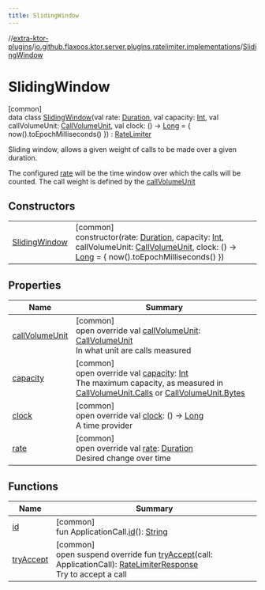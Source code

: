 ```yaml
---
title: SlidingWindow
---
```

//[extra-ktor-plugins](../../../index.md)/[io.github.flaxoos.ktor.server.plugins.ratelimiter.implementations](../index.md)/[SlidingWindow](index.md)



# SlidingWindow



[common]\
data class [SlidingWindow](index.md)(val rate: [Duration](https://kotlinlang.org/api/latest/jvm/stdlib/kotlin.time/-duration/index.md), val capacity: [Int](https://kotlinlang.org/api/latest/jvm/stdlib/kotlin/-int/index.md), val callVolumeUnit: [CallVolumeUnit](../../io.github.flaxoos.ktor.server.plugins.ratelimiter/-call-volume-unit/index.md), val clock: () -&gt; [Long](https://kotlinlang.org/api/latest/jvm/stdlib/kotlin/-long/index.md) = { now().toEpochMilliseconds() }) : [RateLimiter](../../io.github.flaxoos.ktor.server.plugins.ratelimiter/-rate-limiter/index.md)

Sliding window, allows a given weight of calls to be made over a given duration.



The configured [rate](rate.md) will be the time window over which the calls will be counted. The call weight is defined by the [callVolumeUnit](call-volume-unit.md)



## Constructors


| | |
|---|---|
| [SlidingWindow](-sliding-window.md) | [common]<br>constructor(rate: [Duration](https://kotlinlang.org/api/latest/jvm/stdlib/kotlin.time/-duration/index.md), capacity: [Int](https://kotlinlang.org/api/latest/jvm/stdlib/kotlin/-int/index.md), callVolumeUnit: [CallVolumeUnit](../../io.github.flaxoos.ktor.server.plugins.ratelimiter/-call-volume-unit/index.md), clock: () -&gt; [Long](https://kotlinlang.org/api/latest/jvm/stdlib/kotlin/-long/index.md) = { now().toEpochMilliseconds() }) |


## Properties


| Name | Summary |
|---|---|
| [callVolumeUnit](call-volume-unit.md) | [common]<br>open override val [callVolumeUnit](call-volume-unit.md): [CallVolumeUnit](../../io.github.flaxoos.ktor.server.plugins.ratelimiter/-call-volume-unit/index.md)<br>In what unit are calls measured |
| [capacity](capacity.md) | [common]<br>open override val [capacity](capacity.md): [Int](https://kotlinlang.org/api/latest/jvm/stdlib/kotlin/-int/index.md)<br>The maximum capacity, as measured in [CallVolumeUnit.Calls](../../io.github.flaxoos.ktor.server.plugins.ratelimiter/-call-volume-unit/-calls/index.md) or [CallVolumeUnit.Bytes](../../io.github.flaxoos.ktor.server.plugins.ratelimiter/-call-volume-unit/-bytes/index.md) |
| [clock](clock.md) | [common]<br>open override val [clock](clock.md): () -&gt; [Long](https://kotlinlang.org/api/latest/jvm/stdlib/kotlin/-long/index.md)<br>A time provider |
| [rate](rate.md) | [common]<br>open override val [rate](rate.md): [Duration](https://kotlinlang.org/api/latest/jvm/stdlib/kotlin.time/-duration/index.md)<br>Desired change over time |


## Functions


| Name | Summary |
|---|---|
| [id](../../io.github.flaxoos.ktor.server.plugins.ratelimiter/-rate-limiter/id.md) | [common]<br>fun ApplicationCall.[id](../../io.github.flaxoos.ktor.server.plugins.ratelimiter/-rate-limiter/id.md)(): [String](https://kotlinlang.org/api/latest/jvm/stdlib/kotlin/-string/index.md) |
| [tryAccept](try-accept.md) | [common]<br>open suspend override fun [tryAccept](try-accept.md)(call: ApplicationCall): [RateLimiterResponse](../../io.github.flaxoos.ktor.server.plugins.ratelimiter/-rate-limiter-response/index.md)<br>Try to accept a call |

